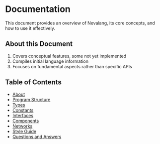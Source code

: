 # Documentation

This document provides an overview of Nevalang, its core concepts, and how to use it effectively.

## About this Document

1. Covers conceptual features, some not yet implemented
2. Compiles initial language information
3. Focuses on fundamental aspects rather than specific APIs

## Table of Contents

- [About](./about.md)
- [Program Structure](./program_structure.md)
- [Types](./types.md)
- [Constants](./constants.md)
- [Interfaces](./interfaces.md)
- [Components](./components.md)
- [Networks](./networks.md)
- [Style Guide](./style_guide.md)
- [Questions and Answers](./qa.md)
